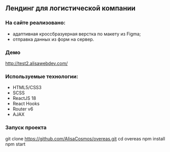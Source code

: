 ## Лендинг для логистической компании

### На сайте реализовано:

- адаптивная кроссбразуерная верстка по макету из Figma;
- отправка данных из форм на сервер.

### Демо

http://test2.alisawebdev.com/

### Используемые технологии:

- HTML5/СSS3
- SCSS
- ReactJS 18
- React Hooks
- Router v6
- AJAX

### Запуск проекта

git clone https://github.com/AlisaCosmos/overeas.git
cd overeas
npm install
npm start
